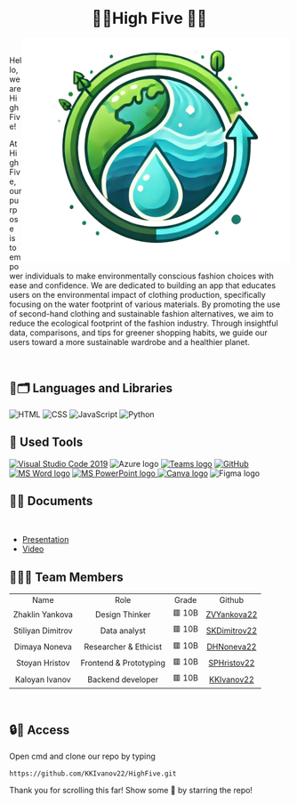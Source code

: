 <br>
<br>
<h1 align="center"> 🙏🏻High Five 🙏🏻 </h1>
<img align="right" src="./highfive/src/figma/logo.png">

 

<br>
<p>Hello, we are High Five!</p>
<p>At HighFive, our purpose is to empower individuals to make environmentally conscious fashion choices with ease and confidence. We are dedicated to building an app that educates users on the environmental impact of clothing production, specifically focusing on the water footprint of various materials. By promoting the use of second-hand clothing and sustainable fashion alternatives, we aim to reduce the ecological footprint of the fashion industry. Through insightful data, comparisons, and tips for greener shopping habits, we guide our users toward a more sustainable wardrobe and a healthier planet.</p>
<br>

<h2 align="left">🚀🗂 Languages and Libraries </h2>
<p align="left">
<a><img src="https://upload.wikimedia.org/wikipedia/commons/thumb/6/61/HTML5_logo_and_wordmark.svg/2048px-HTML5_logo_and_wordmark.svg.png" alt="HTML" width=60px></a>
<a><img src ="https://1000logos.net/wp-content/uploads/2020/09/CSS-Logo-2011.png" alt="CSS" width=110px></a>
<a><img src="https://logos-world.net/wp-content/uploads/2023/02/JavaScript-Logo.png" alt="JavaScript" width=100px></a>
<a><img src ="https://upload.wikimedia.org/wikipedia/commons/thumb/c/c3/Python-logo-notext.svg/219px-Python-logo-notext.svg.png" alt="Python" width=48px></a>
</p>

<h2 align="left">🔧 Used Tools </h2>
<p align="left">
<a href="https://code.visualstudio.com/"><img src="https://img.icons8.com/color/48/null/visual-studio-code-2019.png" alt="Visual Studio Code 2019"/></a>
<a><img src="https://swimburger.net/media/ppnn3pcl/azure.png" alt="Azure logo"  width=45px></a>
 <a href="https://teams.microsoft.com/_?culture=en-us&country=us#/conversations/19:b01cf915e57b430ea93ab780c4f6b6dc@thread.v2?ctx=chat"><img src="https://upload.wikimedia.org/wikipedia/commons/thumb/c/c9/Microsoft_Office_Teams_%282018%E2%80%93present%29.svg/2203px-Microsoft_Office_Teams_%282018%E2%80%93present%29.svg.png" alt="Teams logo" width=48px></a>
    <a href="https://git-scm.com/"><img src="https://cdn-icons-png.flaticon.com/512/25/25231.png" alt="GitHub" heigh=48px width=48px></a>
   <a href="https://www.microsoft.com/en-ww/microsoft-365/word"><img src="https://img.icons8.com/fluency/48/000000/microsoft-word-2019.png" alt="MS Word logo" width=50px></a>
   <a href="https://www.microsoft.com/en-us/microsoft-365/powerpoint"><img src="https://img.icons8.com/fluency/48/000000/microsoft-powerpoint-2019.png" alt="MS PowerPoint logo" width=53px>
   <a href="https://freelogopng.com/image/607"><img src="https://freelogopng.com/images/all_img/1656733637logo-canva-png.png" alt="Canva logo"  width=44px></a>
   <a><img src="https://upload.wikimedia.org/wikipedia/commons/thumb/3/33/Figma-logo.svg/1200px-Figma-logo.svg.png" alt="Figma logo"  width=30px></a>

 <br>

<h2 align="left">📄📎 Documents</h2><br>
  <ul>
    <li><a href="https://codingburgas-my.sharepoint.com/:p:/g/personal/zvyankova22_codingburgas_bg/EZqYdkRO07NFjPvcuTjo1I4B92fdZ2lkoUvLkiV39Iv__Q?e=hyJf0d">Presentation</a></li>
    <li><a href="https://codingburgas-my.sharepoint.com/:p:/g/personal/zvyankova22_codingburgas_bg/EZqYdkRO07NFjPvcuTjo1I4B92fdZ2lkoUvLkiV39Iv__Q?e=hyJf0d">Video</a></li>
  </ul>  

<h2 align="left">👨🏻‍💻 Team Members </h2>
<table >
  <tr>
    <td align="center">Name</td>
    <td align="center">Role</td>
    <td align="center">Grade</td>
    <td align="center">Github</td>
  </tr>
  <tr>
    <td align="center"> Zhaklin Yankova</td>
    <td align="center">Design Thinker</td>
    <td align="center">🟥 10B</td>
    <td align="center"> <a href="https://github.com/ZVYankova22">ZVYankova22 </a></td>
  </tr>
  <tr>
    <td align="center">Stiliyan Dimitrov</td>
    <td align="center">Data analyst</td>
    <td align="center">🟥 10B</td>
    <td align="center"> <a href="https://github.com/SKDimitrov22">SKDimitrov22 </a></td>
  </tr>
  <tr>
    <td align="center">Dimaya Noneva</td>
    <td align="center">Researcher & Ethicist</td>
    <td align="center">🟥 10B</td>
    <td align="center"> <a href="https://github.com/DHNoneva22">DHNoneva22 </a></td>
  </tr>
    <tr>
    <td align="center">Stoyan Hristov</td>
    <td align="center">Frontend & Prototyping</td>
    <td align="center">🟥 10B</td>
    <td align="center"> <a href="https://github.com/SPHristov22">SPHristov22 </a></td>
  </tr>
  <tr>
    <td align="center">Kaloyan Ivanov </td>
    <td align="center">Backend developer</td>
    <td align="center">🟥 10B</td>
    <td align="center"> <a href="https://github.com/KKIvanov22">KKIvanov22 </a></td>
  </tr>
</table>
<br>

 <h2 align="left">🔒🔑 Access</h2>

 <p> Open cmd and clone our repo by typing</p>

```
https://github.com/KKIvanov22/HighFive.git
```
<p>Thank you for scrolling this far! Show some 🤍 by starring the repo!</p>

